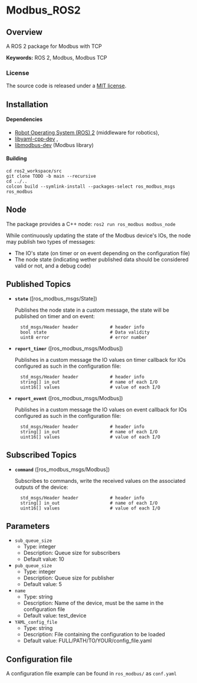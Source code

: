 # Modbus_ROS2

## Overview

A ROS 2 package for Modbus with TCP

**Keywords:** ROS 2, Modbus, Modbus TCP

### License

The source code is released under a [MIT license](LICENSE).

## Installation

#### Dependencies

- [Robot Operating System (ROS) 2](http://wiki.ros.org) (middleware for robotics),
- [libyaml-cpp-dev](https://github.com/jbeder/yaml-cpp) ,
- [libmodbus-dev](https://github.com/stephane/libmodbus) (Modbus library)


#### Building

	cd ros2_workspace/src
	git clone TODO -b main --recursive
	cd ../..
	colcon build --symlink-install --packages-select ros_modbus_msgs ros_modbus

## Node

The package provides a C++ node: `ros2 run ros_modbus modbus_node`

While continuously updating the state of the Modbus device's IOs, the node may publish two types of messages:
- The IO's state (on timer or on event depending on the configuration file)
- The node state (indicating wether published data should be considered valid or not, and a debug code)

## Published Topics 

* **`state`** ([ros_modbus_msgs/State])

	Publishes the node state in a custom message, the state will be published on timer and on event:
	
		std_msgs/Header header            # header info
		bool state                        # Data validity
		uint8 error 					  # error number

* **`report_timer`** ([ros_modbus_msgs/Modbus])

	Publishes in a custom message the IO values on timer callback for IOs configured as such in the configuration file:
	
		std_msgs/Header header            # header info
		string[] in_out                   # name of each I/O
		uint16[] values                   # value of each I/O

* **`report_event`** ([ros_modbus_msgs/Modbus])

	Publishes in a custom message the IO values on event callback for IOs configured as such in the configuration file:
	
		std_msgs/Header header            # header info
		string[] in_out                   # name of each I/O
		uint16[] values                   # value of each I/O

## Subscribed Topics 

* **`command`** ([ros_modbus_msgs/Modbus])

	Subscribes to commands, write the received values on the associated outputs of the device:
	
		std_msgs/Header header            # header info
		string[] in_out                   # name of each I/O
		uint16[] values                   # value of each I/O

## Parameters

- `sub_queue_size`
    - Type: integer
    - Description: Queue size for subscribers
    - Default value: 10
- `pub_queue_size`
    - Type: integer
    - Description: Queue size for publisher
    - Default value: 5
- `name`
    - Type: string
    - Description: Name of the device, must be the same in the configuration file
    - Default value: test_device
- `YAML_config_file`
    - Type: string
    - Description: File containing the configuration to be loaded
    - Default value: FULL/PATH/TO/YOUR/config_file.yaml

## Configuration file

A configuration file example can be found in `ros_modbus/` as `conf.yaml`
